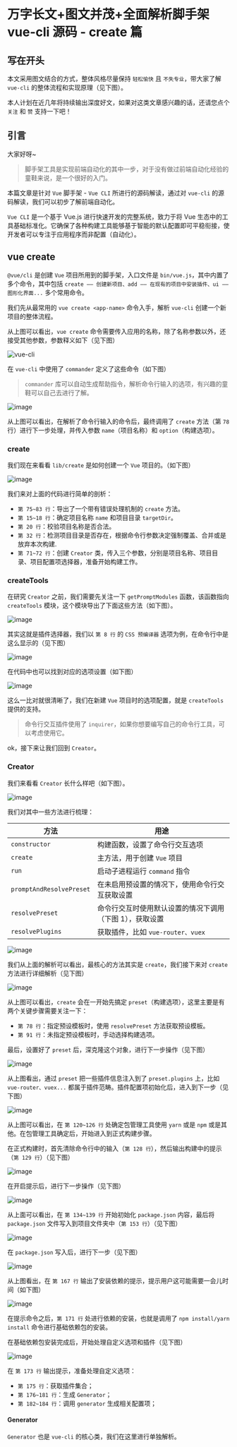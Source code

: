 # 万字长文+图文并茂+全面解析脚手架 vue-cli 源码 - create 篇

## 写在开头

本文采用图文结合的方式，整体风格尽量保持 `轻松愉快` 且 `不失专业`，带大家了解 `vue-cli` 的整体流程和实现原理（见下图）。

本人计划在近几年将持续输出深度好文，如果对这类文章感兴趣的话，还请您点个 `关注` 和 `赞` 支持一下吧！

## 引言

大家好呀~

> 脚手架工具是实现前端自动化的其中一步，对于没有做过前端自动化经验的童鞋来说，是一个很好的入门。

本篇文章是针对 `Vue` 脚手架 - `Vue CLI` 所进行的源码解读，通过对 `vue-cli` 的源码解读，我们可以初步了解前端自动化。

`Vue CLI` 是一个基于 Vue.js 进行快速开发的完整系统，致力于将 Vue 生态中的工具基础标准化。它确保了各种构建工具能够基于智能的默认配置即可平稳衔接，使开发者可以专注于应用程序而非配置（自动化）。

## vue create <app-name>

`@vue/cli` 是创建 `Vue` 项目所用到的脚手架，入口文件是 `bin/vue.js`，其中内置了多个命令，其中包括 `create —— 创建新项目、add —— 在现有的项目中安装插件、ui —— 图形化界面...` 多个常用命令。

我们先从最常用的 `vue create <app-name>` 命令入手，解析 `vue-cli` 创建一个新项目的整体流程。

从上图可以看出，`vue create` 命令需要传入应用的名称，除了名称参数以外，还接受其他参数，参数释义如下（见下图）

![vue-cli](http://shadows-mall.oss-cn-shenzhen.aliyuncs.com/images/assets/vue-cli/2.png)

在 `vue-cli` 中使用了 `commander` 定义了这些命令（如下图）

> `commander` 库可以自动生成帮助指令，解析命令行输入的选项，有兴趣的童鞋可以自己去进行了解。

![image](http://shadows-mall.oss-cn-shenzhen.aliyuncs.com/images/assets/vue-cli/5.png)

从上图可以看出，在解析了命令行输入的命令后，最终调用了 `create` 方法（第 `78` 行）进行下一步处理，并传入参数 `name`（项目名称）和 `option`（构建选项）。

### create

我们现在来看看 `lib/create` 是如何创建一个 `Vue` 项目的。（如下图）

![image](http://shadows-mall.oss-cn-shenzhen.aliyuncs.com/images/assets/vue-cli/6.png)

我们来对上面的代码进行简单的剖析：

- `第 75~83 行`：导出了一个带有错误处理机制的 `create` 方法。
- `第 15~18 行`：确定项目名称 `name` 和项目目录 `targetDir`。
- `第 20 行`：校验项目名称是否合法。
- `第 32 行`：检测项目目录是否存在，根据命令行参数决定强制覆盖、合并或是放弃本次构建.
- `第 71~72 行`：创建 `Creator` 类，传入三个参数，分别是项目名称、项目目录、项目配置项选择器，准备开始构建工作。

### createTools

在研究 `Creator` 之前，我们需要先关注一下 `getPromptModules` 函数，该函数指向 `createTools` 模块，这个模块导出了下面这些方法（如下图）。

![image](http://shadows-mall.oss-cn-shenzhen.aliyuncs.com/images/assets/vue-cli/7.png)

其实这就是插件选择器，我们以 `第 8 行` 的 `CSS 预编译器` 选项为例，在命令行中是这么显示的（见下图）

![image](http://shadows-mall.oss-cn-shenzhen.aliyuncs.com/images/assets/vue-cli/8.png)

在代码中也可以找到对应的选项设置（如下图）

![image](http://shadows-mall.oss-cn-shenzhen.aliyuncs.com/images/assets/vue-cli/9.png)

这么一比对就很清晰了，我们在新建 `Vue` 项目时的选项配置，就是 `createTools` 提供的支持。

> 命令行交互插件使用了 `inquirer`，如果你想要编写自己的命令行工具，可以考虑使用它。

ok，接下来让我们回到 `Creator`。

### Creator

我们来看看 `Creator` 长什么样吧（如下图）。

![image](http://shadows-mall.oss-cn-shenzhen.aliyuncs.com/images/assets/vue-cli/10.png)

我们对其中一些方法进行梳理：

| 方法                     | 用途                                           |
| ------------------------ | ---------------------------------------------- |
| `constructor`            | 构建函数，设置了命令行交互选项                 |
| `create`                 | 主方法，用于创建 `Vue` 项目                    |
| `run`                    | 启动子进程运行 `command` 指令                  |
| `promptAndResolvePreset` | 在未启用预设置的情况下，使用命令行交互获取设置 |
| `resolvePreset` | 命令行交互时使用默认设置的情况下调用（下图 1），获取设置 |
| `resolvePlugins` | 获取插件，比如 `vue-router、vuex` |

![image](http://shadows-mall.oss-cn-shenzhen.aliyuncs.com/images/assets/vue-cli/12.png)

我们从上面的解析可以看出，最核心的方法其实是 `create`，我们接下来对 `create` 方法进行详细解析（见下图）

![image](http://shadows-mall.oss-cn-shenzhen.aliyuncs.com/images/assets/vue-cli/13.png)

从上图可以看出，`create` 会在一开始先搞定 `preset`（构建选项），这里主要是有两个关键步骤需要关注一下：

  - `第 78 行`：指定预设模板时，使用 `resolvePreset` 方法获取预设模板。
  - `第 91 行`：未指定预设模板时，手动选择构建选项。

最后，设置好了 `preset` 后，深克隆这个对象，进行下一步操作（见下图）

![image](http://shadows-mall.oss-cn-shenzhen.aliyuncs.com/images/assets/vue-cli/14.png)

从上图看出，通过 `preset` 把一些插件信息注入到了 `preset.plugins` 上，比如 `vue-router、vuex...` 都属于插件范畴。插件配置项初始化后，进入到下一步（见下图）

![image](http://shadows-mall.oss-cn-shenzhen.aliyuncs.com/images/assets/vue-cli/15.png)

从上图可以看出，在 `第 120~126 行` 处确定包管理工具使用 `yarn` 或是 `npm` 或是其他。在包管理工具确定后，开始进入到正式构建步骤。

在正式构建时，首先清除命令行中的输入（`第 128 行`），然后输出构建中的提示（`第 129 行`）（见下图）

![image](http://shadows-mall.oss-cn-shenzhen.aliyuncs.com/images/assets/vue-cli/17.png)

在开启提示后，进行下一步操作（见下图）

![image](http://shadows-mall.oss-cn-shenzhen.aliyuncs.com/images/assets/vue-cli/18.png)

从上面可以看出，在 `第 134~139 行` 开始初始化 `package.json` 内容，最后将 `package.json` 文件写入到项目文件夹中（`第 153 行`）（见下图）

![image](http://shadows-mall.oss-cn-shenzhen.aliyuncs.com/images/assets/vue-cli/19.png)

在 `package.json` 写入后，进行下一步（见下图）

![image](http://shadows-mall.oss-cn-shenzhen.aliyuncs.com/images/assets/vue-cli/20.png)

从上图看出，在 `第 167 行` 输出了安装依赖的提示，提示用户这可能需要一会儿时间（如下图）

![image](http://shadows-mall.oss-cn-shenzhen.aliyuncs.com/images/assets/vue-cli/21.png)

在提示命令之后，`第 171 行` 处进行依赖的安装，也就是调用了 `npm install/yarn install` 命令进行基础依赖包的安装。

在基础依赖包安装完成后，开始处理自定义选项和插件（见下图）

![image](http://shadows-mall.oss-cn-shenzhen.aliyuncs.com/images/assets/vue-cli/22.png)

在 `第 173 行` 输出提示，准备处理自定义选项：

  - `第 175 行`：获取插件集合；
  - `第 176~181 行`：生成 `Generator`；
  - `第 182~184 行`：调用 `generator` 生成相关配置项；

#### Generator

`Generator` 也是 `vue-cli` 的核心类，我们在这里进行单独解析。